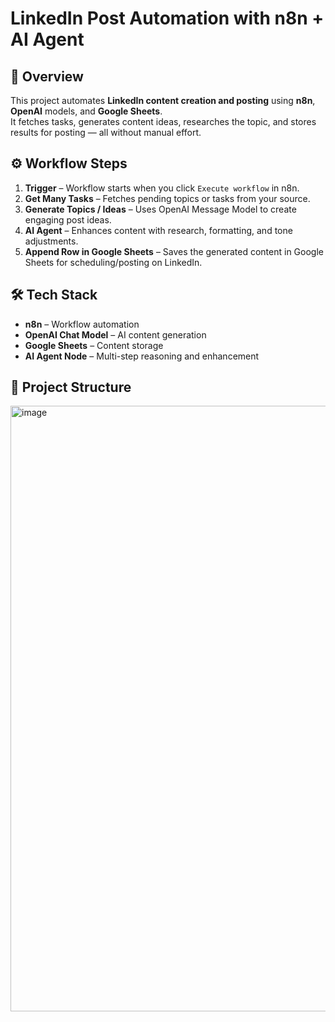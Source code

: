 # LinkedIn Post Automation with n8n + AI Agent

## 📌 Overview
This project automates **LinkedIn content creation and posting** using **n8n**, **OpenAI** models, and **Google Sheets**.  
It fetches tasks, generates content ideas, researches the topic, and stores results for posting — all without manual effort.

## ⚙️ Workflow Steps
1. **Trigger** – Workflow starts when you click `Execute workflow` in n8n.
2. **Get Many Tasks** – Fetches pending topics or tasks from your source.
3. **Generate Topics / Ideas** – Uses OpenAI Message Model to create engaging post ideas.
4. **AI Agent** – Enhances content with research, formatting, and tone adjustments.
5. **Append Row in Google Sheets** – Saves the generated content in Google Sheets for scheduling/posting on LinkedIn.

## 🛠️ Tech Stack
- **n8n** – Workflow automation
- **OpenAI Chat Model** – AI content generation
- **Google Sheets** – Content storage
- **AI Agent Node** – Multi-step reasoning and enhancement

## 📂 Project Structure


<img width="1912" height="969" alt="image" src="https://github.com/user-attachments/assets/82472d7b-1903-4d01-acd3-b3df31bff2a0" />

